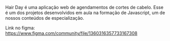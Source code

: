 Hair Day é uma aplicação web de agendamentos de cortes de cabelo.
Esse é um dos projetos desenvolvidos em aula na formação de Javascript, um de nossos conteúdos de especialização.

Link no figma: https://www.figma.com/community/file/1360316357733167308

